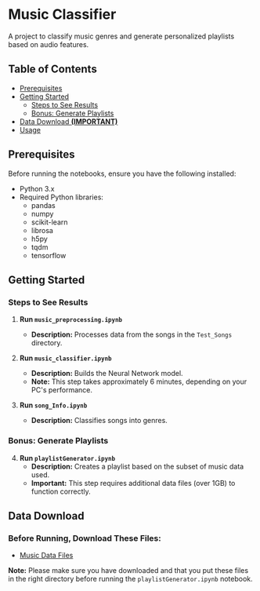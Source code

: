# Music Classifier

A project to classify music genres and generate personalized playlists based on audio features.

## Table of Contents

- [Prerequisites](#prerequisites)
- [Getting Started](#getting-started)
  - [Steps to See Results](#steps-to-see-results)
  - [Bonus: Generate Playlists](#bonus-generate-playlists)
- [Data Download **(IMPORTANT)**](#data-download)
- [Usage](#usage)

## Prerequisites

Before running the notebooks, ensure you have the following installed:

- Python 3.x
- Required Python libraries:
  - pandas
  - numpy
  - scikit-learn
  - librosa
  - h5py
  - tqdm
  - tensorflow

## Getting Started

### Steps to See Results

1. **Run `music_preprocessing.ipynb`**
   - **Description:** Processes data from the songs in the `Test_Songs` directory.
   
2. **Run `music_classifier.ipynb`**
   - **Description:** Builds the Neural Network model.
   - **Note:** This step takes approximately 6 minutes, depending on your PC's performance.
   
3. **Run `song_Info.ipynb`**
   - **Description:** Classifies songs into genres.

### Bonus: Generate Playlists

4. **Run `playlistGenerator.ipynb`**
   - **Description:** Creates a playlist based on the subset of music data used.
   - **Important:** This step requires additional data files (over 1GB) to function correctly.

## Data Download

### Before Running, Download These Files:

- [Music Data Files](https://drive.google.com/file/d/16oAAMEpAoxrEIFQXHoL-5TqrmtrsMQdb/view?usp=sharing)

**Note:** Please make sure you have downloaded and that you put these files in the right directory before running the `playlistGenerator.ipynb` notebook.
